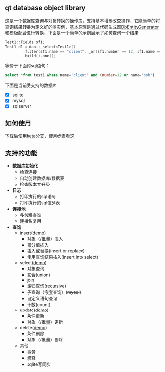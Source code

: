 ## qt database object library

这是一个数据库查询与对象转换的操作库，支持基本增删改查操作，它能简单的将查询结果转换为定义好的类实例，基本原理是通过代码生成器[DbEntityGenerator](https://github.com/daonvshu/DbEntityGenerator)和模板配合进行转换，下面是一个简单的示例展示了如何查询一个结果
```c++
Test1::Fields sf1;
Test1 d1 = dao::_select<Test1>()
        .filter(sf1.name == "client", _or(sf1.number == 12, sf1.name == "bob"))
        .build().one();
```
等价于下面的sql语句：
```sql
select *from test1 where name='client' and (number=12 or name='bob')
```

下面是当前受支持的数据库
- [x] sqlite
- [x] mysql
- [x] sqlserver

## 如何使用
下载后使用[beta分支](https://github.com/daonvshu/QtDao/tree/qtdao-2.0-beta2)，使用步骤[看这](https://github.com/daonvshu/QtDao/blob/master/doc/setup/setup.md)

## 支持的功能

- **数据库初始化**
  - 检查连接
  - 自动创建数据库/数据表
  - 检查版本并升级
- **日志**
  - 打印执行的sql语句
  - 打印执行的sql值列表
- **连接池**
  - 多线程查询
  - 连接名复用
- **查询**
  - insert([demo](https://github.com/daonvshu/QtDao/blob/master/doc/api/insert.md))
    - 对象（/批量）插入
    - 部分值插入
    - 插入或替换(insert or replace)
    - 使用查询结果插入(insert into select)
  - select([demo](https://github.com/daonvshu/QtDao/blob/master/doc/api/select.md))
    - 对象查询
    - 联合(union)
    - join
    - 递归查询(recursive)
    - 子查询（嵌套查询）(~~mysql~~)
    - 自定义语句查询
    - 计数(count)
  - update([demo](https://github.com/daonvshu/QtDao/blob/master/doc/api/update.md))
    - 条件更新
    - 对象（/批量）更新
  - delete([demo](https://github.com/daonvshu/QtDao/blob/master/doc/api/delete.md))
    - 条件删除
    - 对象（/批量）删除
  - 其他
    - 事务
    - 解释
    - sqlite写同步